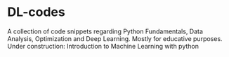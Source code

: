 # DL-codes
A collection of code snippets regarding Python Fundamentals, Data Analysis, Optimization and Deep Learning.
Mostly for educative purposes.
Under construction: Introduction to Machine Learning with python
